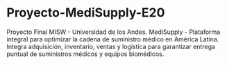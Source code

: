 # Proyecto-MediSupply-E20
Proyecto Final MISW - Universidad de los Andes. MediSupply - Plataforma integral para optimizar la cadena de suministro médico en América Latina. Integra adquisición, inventario, ventas y logística para garantizar entrega puntual de suministros médicos y equipos biomédicos. 
